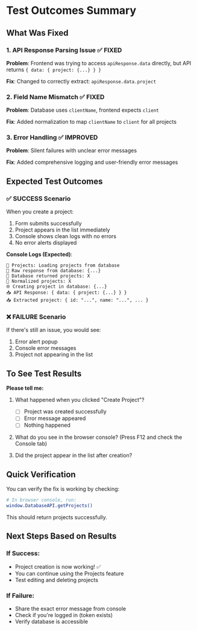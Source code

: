 # Test Outcomes Summary

## What Was Fixed

### 1. API Response Parsing Issue ✅ FIXED
**Problem**: Frontend was trying to access `apiResponse.data` directly, but API returns `{ data: { project: {...} } }`

**Fix**: Changed to correctly extract: `apiResponse.data.project`

### 2. Field Name Mismatch ✅ FIXED  
**Problem**: Database uses `clientName`, frontend expects `client`

**Fix**: Added normalization to map `clientName` to `client` for all projects

### 3. Error Handling ✅ IMPROVED
**Problem**: Silent failures with unclear error messages

**Fix**: Added comprehensive logging and user-friendly error messages

## Expected Test Outcomes

### ✅ SUCCESS Scenario
When you create a project:
1. Form submits successfully
2. Project appears in the list immediately
3. Console shows clean logs with no errors
4. No error alerts displayed

**Console Logs (Expected)**:
```
🔄 Projects: Loading projects from database
📡 Raw response from database: {...}
📡 Database returned projects: X
📡 Normalized projects: X
🌐 Creating project in database: {...}
📥 API Response: { data: { project: {...} } }
📥 Extracted project: { id: "...", name: "...", ... }
```

### ❌ FAILURE Scenario
If there's still an issue, you would see:
1. Error alert popup
2. Console error messages
3. Project not appearing in the list

## To See Test Results

**Please tell me:**
1. What happened when you clicked "Create Project"?
   - [ ] Project was created successfully
   - [ ] Error message appeared
   - [ ] Nothing happened
   
2. What do you see in the browser console? (Press F12 and check the Console tab)

3. Did the project appear in the list after creation?

## Quick Verification

You can verify the fix is working by checking:

```bash
# In browser console, run:
window.DatabaseAPI.getProjects()
```

This should return projects successfully.

## Next Steps Based on Results

### If Success:
- Project creation is now working! ✅
- You can continue using the Projects feature
- Test editing and deleting projects

### If Failure:
- Share the exact error message from console
- Check if you're logged in (token exists)
- Verify database is accessible


